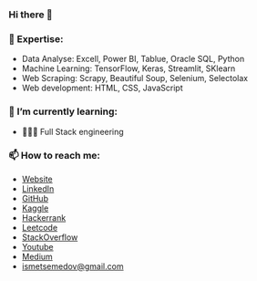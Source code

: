 ### Hi there 👋

<h3>🔭 Expertise:</h3>
<ul>
    <li>Data Analyse: Excell, Power BI, Tablue, Oracle SQL, Python</li>
    <li>Machine Learning: TensorFlow, Keras, Streamlit, SKlearn</li>
    <li>Web Scraping: Scrapy, Beautiful Soup, Selenium, Selectolax </li>
    <li>Web development: HTML, CSS, JavaScript</li>
</ul>

<h3>🌱 I’m currently learning:</h3>
  <ul>
    <li>👨🏻‍💻 Full Stack engineering </li>
  </ul>

<h3>📫 How to reach me:</h3>
<ul>
    <li><a href="https://ismat-samadov.github.io/html_resume/" target="_blank">Website</a></li>
    <li><a href="https://www.linkedin.com/in/ismat-samadov-42414b241/" target="_blank">LinkedIn</a></li>
    <li><a href="https://github.com/ismat-samadov" target="_blank">GitHub</a></li>
    <li><a href="https://www.kaggle.com/ismetsemedov" target="_blank">Kaggle</a></li>
    <li><a href="https://www.hackerrank.com/profile/IsmatSamadov" target="_blank">Hackerrank</a></li>
    <li><a href="https://leetcode.com/ismetsemedov/" target="_blank">Leetcode</a></li>
    <li><a href="https://stackoverflow.com/users/20137229/ismats?tab=profile" target="_blank">StackOverflow</a></li>
    <li><a href="https://www.youtube.com/@ismatsamadov" target="_blank">Youtube</a></li>
    <li><a href="https://medium.com/@ismatsamadov" target="_blank">Medium</a></li>
    <li><a href="mailto:ismetsemedov@gmail.com" target="_blank">ismetsemedov@gmail.com</a></li>

  </ul>


